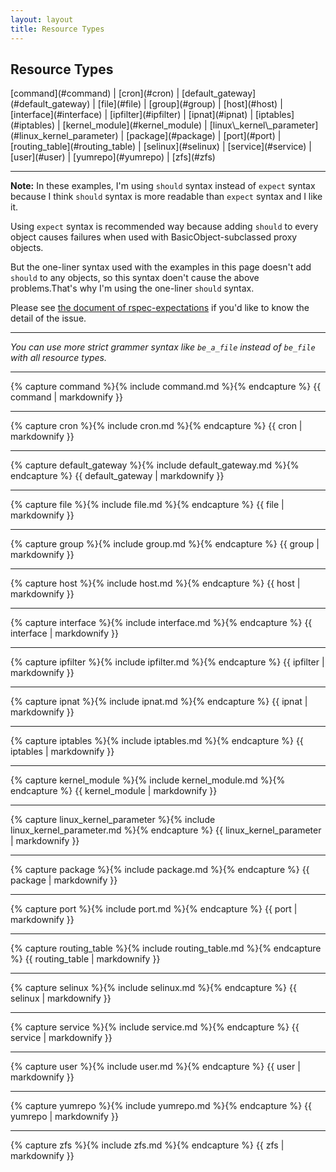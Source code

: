 ```yaml
---
layout: layout
title: Resource Types
---
```


## Resource Types

<nav>
  [command](#command)
| [cron](#cron)
| [default_gateway](#default_gateway)
| [file](#file)
| [group](#group)
| [host](#host)
| [interface](#interface)
| [ipfilter](#ipfilter)
| [ipnat](#ipnat)
| [iptables](#iptables)
| [kernel_module](#kernel_module)
| [linux\_kernel\_parameter](#linux_kernel_parameter)
| [package](#package)
| [port](#port)
| [routing_table](#routing_table)
| [selinux](#selinux)
| [service](#service)
| [user](#user)
| [yumrepo](#yumrepo)
| [zfs](#zfs)
</nav>

----

**Note:** In these examples, I'm using ``should`` syntax instead of ``expect`` syntax because I think ``should`` syntax is more readable than ``expect`` syntax and I like it.

Using ``expect`` syntax is recommended way because adding ``should`` to every object causes failures when used with BasicObject-subclassed proxy objects.

But the one-liner syntax used with the examples in this page doesn't add ``should`` to any objects, so this syntax doen't cause the above problems.That's why I'm using the one-liner ``should`` syntax.

Please see [the document of rspec-expectations](https://github.com/rspec/rspec-expectations/blob/master/Should.md) if you'd like to know the detail of the issue.

----

*You can use more strict grammer syntax like ``be_a_file`` instead of ``be_file`` with all resource types.*

----


{% capture command %}{% include command.md %}{% endcapture %}
{{ command | markdownify }}

----

{% capture cron %}{% include cron.md %}{% endcapture %}
{{ cron | markdownify }}

----

{% capture default_gateway %}{% include default_gateway.md %}{% endcapture %}
{{ default_gateway | markdownify }}

----

{% capture file %}{% include file.md %}{% endcapture %}
{{ file | markdownify }}

----

{% capture group %}{% include group.md %}{% endcapture %}
{{ group | markdownify }}

----

{% capture host %}{% include host.md %}{% endcapture %}
{{ host | markdownify }}

----

{% capture interface %}{% include interface.md %}{% endcapture %}
{{ interface | markdownify }}

----

{% capture ipfilter %}{% include ipfilter.md %}{% endcapture %}
{{ ipfilter | markdownify }}

----

{% capture ipnat %}{% include ipnat.md %}{% endcapture %}
{{ ipnat | markdownify }}

----

{% capture iptables %}{% include iptables.md %}{% endcapture %}
{{ iptables | markdownify }}

----

{% capture kernel_module %}{% include kernel_module.md %}{% endcapture %}
{{ kernel_module | markdownify }}

----

{% capture linux_kernel_parameter %}{% include linux_kernel_parameter.md %}{% endcapture %}
{{ linux_kernel_parameter | markdownify }}

----

{% capture package %}{% include package.md %}{% endcapture %}
{{ package | markdownify }}

----

{% capture port %}{% include port.md %}{% endcapture %}
{{ port | markdownify }}

----

{% capture routing_table %}{% include routing_table.md %}{% endcapture %}
{{ routing_table | markdownify }}

----

{% capture selinux %}{% include selinux.md %}{% endcapture %}
{{ selinux | markdownify }}

----

{% capture service %}{% include service.md %}{% endcapture %}
{{ service | markdownify }}

----

{% capture user %}{% include user.md %}{% endcapture %}
{{ user | markdownify }}

----

{% capture yumrepo %}{% include yumrepo.md %}{% endcapture %}
{{ yumrepo | markdownify }}

----

{% capture zfs %}{% include zfs.md %}{% endcapture %}
{{ zfs | markdownify }}







